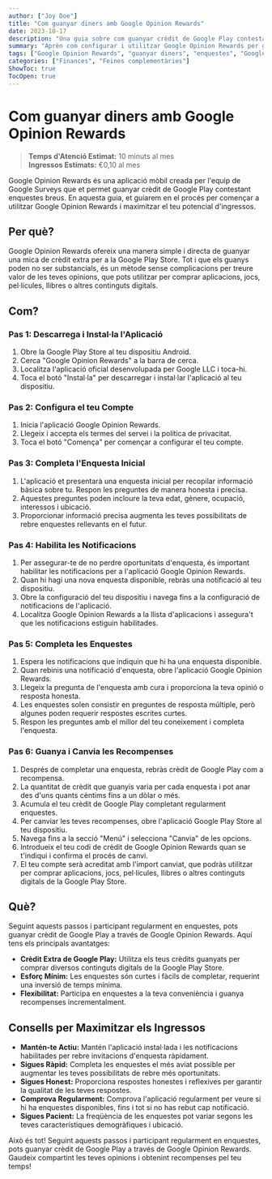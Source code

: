 ```yaml
---
author: ["Joy Doe"]
title: "Com guanyar diners amb Google Opinion Rewards"
date: 2023-10-17
description: "Una guia sobre com guanyar crèdit de Google Play contestant enquestes a través de l'aplicació Google Opinion Rewards."
summary: "Aprèn com configurar i utilitzar Google Opinion Rewards per guanyar crèdit de Google Play compartint les teves opinions a través d'enquestes breus."
tags: ["Google Opinion Rewards", "guanyar diners", "enquestes", "Google Play"]
categories: ["Finances", "Feines complementàries"]
ShowToc: true
TocOpen: true
---
```


# Com guanyar diners amb Google Opinion Rewards

> **Temps d'Atenció Estimat:** 10 minuts al mes  
> **Ingressos Estimats:** €0,10 al mes

Google Opinion Rewards és una aplicació mòbil creada per l'equip de Google Surveys que et permet guanyar crèdit de Google Play contestant enquestes breus. En aquesta guia, et guiarem en el procés per començar a utilitzar Google Opinion Rewards i maximitzar el teu potencial d'ingressos.

## Per què?

Google Opinion Rewards ofereix una manera simple i directa de guanyar una mica de crèdit extra per a la Google Play Store. Tot i que els guanys poden no ser substancials, és un mètode sense complicacions per treure valor de les teves opinions, que pots utilitzar per comprar aplicacions, jocs, pel·lícules, llibres o altres continguts digitals.

## Com?

### Pas 1: Descarrega i Instal·la l'Aplicació

1. Obre la Google Play Store al teu dispositiu Android.
2. Cerca "Google Opinion Rewards" a la barra de cerca.
3. Localitza l'aplicació oficial desenvolupada per Google LLC i toca-hi.
4. Toca el botó "Instal·la" per descarregar i instal·lar l'aplicació al teu dispositiu.

### Pas 2: Configura el teu Compte

1. Inicia l'aplicació Google Opinion Rewards.
2. Llegeix i accepta els termes del servei i la política de privacitat.
3. Toca el botó "Comença" per començar a configurar el teu compte.

### Pas 3: Completa l'Enquesta Inicial

1. L'aplicació et presentarà una enquesta inicial per recopilar informació bàsica sobre tu. Respon les preguntes de manera honesta i precisa.
2. Aquestes preguntes poden incloure la teva edat, gènere, ocupació, interessos i ubicació.
3. Proporcionar informació precisa augmenta les teves possibilitats de rebre enquestes rellevants en el futur.

### Pas 4: Habilita les Notificacions

1. Per assegurar-te de no perdre oportunitats d'enquesta, és important habilitar les notificacions per a l'aplicació Google Opinion Rewards.
2. Quan hi hagi una nova enquesta disponible, rebràs una notificació al teu dispositiu.
3. Obre la configuració del teu dispositiu i navega fins a la configuració de notificacions de l'aplicació.
4. Localitza Google Opinion Rewards a la llista d'aplicacions i assegura't que les notificacions estiguin habilitades.

### Pas 5: Completa les Enquestes

1. Espera les notificacions que indiquin que hi ha una enquesta disponible.
2. Quan rebinis una notificació d'enquesta, obre l'aplicació Google Opinion Rewards.
3. Llegeix la pregunta de l'enquesta amb cura i proporciona la teva opinió o resposta honesta.
4. Les enquestes solen consistir en preguntes de resposta múltiple, però algunes poden requerir respostes escrites curtes.
5. Respon les preguntes amb el millor del teu coneixement i completa l'enquesta.

### Pas 6: Guanya i Canvia les Recompenses

1. Després de completar una enquesta, rebràs crèdit de Google Play com a recompensa.
2. La quantitat de crèdit que guanyis varia per cada enquesta i pot anar des d'uns quants cèntims fins a un dòlar o més.
3. Acumula el teu crèdit de Google Play completant regularment enquestes.
4. Per canviar les teves recompenses, obre l'aplicació Google Play Store al teu dispositiu.
5. Navega fins a la secció "Menú" i selecciona "Canvia" de les opcions.
6. Introdueix el teu codi de crèdit de Google Opinion Rewards quan se t'indiqui i confirma el procés de canvi.
7. El teu compte serà acreditat amb l'import canviat, que podràs utilitzar per comprar aplicacions, jocs, pel·lícules, llibres o altres continguts digitals de la Google Play Store.

## Què?

Seguint aquests passos i participant regularment en enquestes, pots guanyar crèdit de Google Play a través de Google Opinion Rewards. Aquí tens els principals avantatges:

- **Crèdit Extra de Google Play:** Utilitza els teus crèdits guanyats per comprar diversos continguts digitals de la Google Play Store.
- **Esforç Mínim:** Les enquestes són curtes i fàcils de completar, requerint una inversió de temps mínima.
- **Flexibilitat:** Participa en enquestes a la teva conveniència i guanya recompenses incrementalment.

## Consells per Maximitzar els Ingressos

- **Mantén-te Actiu:** Mantén l'aplicació instal·lada i les notificacions habilitades per rebre invitacions d'enquesta ràpidament.
- **Sigues Ràpid:** Completa les enquestes el més aviat possible per augmentar les teves possibilitats de rebre més oportunitats.
- **Sigues Honest:** Proporciona respostes honestes i reflexives per garantir la qualitat de les teves respostes.
- **Comprova Regularment:** Comprova l'aplicació regularment per veure si hi ha enquestes disponibles, fins i tot si no has rebut cap notificació.
- **Sigues Pacient:** La freqüència de les enquestes pot variar segons les teves característiques demogràfiques i ubicació.

Això és tot! Seguint aquests passos i participant regularment en enquestes, pots guanyar crèdit de Google Play a través de Google Opinion Rewards. Gaudeix compartint les teves opinions i obtenint recompenses pel teu temps!